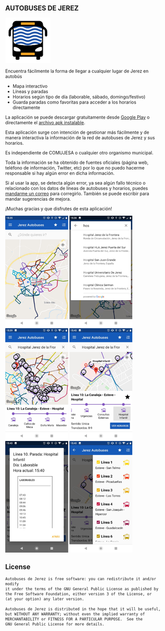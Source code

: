 AUTOBUSES DE JEREZ
------------------

![autobuses-jerez-icono](app/src/main/res/mipmap-xxhdpi/ic_app.png)

Encuentra fácilmente la forma de llegar a cualquier lugar de Jerez en autobús

- Mapa interactivo
- Líneas y paradas
- Horarios según tipo de día (laborable, sábado, domingo/festivo)
- Guarda paradas como favoritas para acceder a los horarios directamente

La aplicación se puede descargar gratuitamente desde
[Google Play](https://play.google.com/store/apps/details?id=com.triskelapps.busjerez)
o directamente el [archivo apk instalable](https://github.com/jbc25/autobuses-jerez/raw/master/app/release/app-release.apk).

Esta aplicación surge con intención de gestionar más fácilmente y de manera interactiva la información de la red de autobuses de Jerez y sus horarios.

Es independiente de COMUJESA o cualquier otro organismo municipal.

Toda la información se ha obtenido de fuentes oficiales (página web, teléfono de información, Twitter, etc) por lo que no puedo hacerme responsable si hay algún error en dicha información.

Si al usar la app, se detecta algún error, ya sea algún fallo técnico o relacionado con los datos de líneas de autobuses y horarios, puedes [mandarme un correo](mailto:julio@triskelapps.com) para corregirlo.
También se puede escribir para mandar sugerencias de mejora.

¡Muchas gracias y que disfrutes de esta aplicación!

<span>
<img src="resources/market/screenshots/photo5857267010495427553.jpg" alt="pantallazo1" width="200"/>
<img src="resources/market/screenshots/photo5857267010495427552.jpg" alt="pantallazo2" width="200"/>
<img src="resources/market/screenshots/photo5857267010495427551.jpg" alt="pantallazo3" width="200"/>
</span>
<span>
<img src="resources/market/screenshots/photo5857267010495427550.jpg" alt="pantallazo4" width="200"/>
<img src="resources/market/screenshots/photo5857267010495427549.jpg" alt="pantallazo5" width="200"/>
<img src="resources/market/screenshots/photo5857267010495427548.jpg" alt="pantallazo6" width="200"/>
</span>

License
-------

    Autobuses de Jerez is free software: you can redistribute it and/or modify
    it under the terms of the GNU General Public License as published by
    the Free Software Foundation, either version 3 of the License, or
    (at your option) any later version.

    Autobuses de Jerez is distributed in the hope that it will be useful,
    but WITHOUT ANY WARRANTY; without even the implied warranty of
    MERCHANTABILITY or FITNESS FOR A PARTICULAR PURPOSE.  See the
    GNU General Public License for more details.